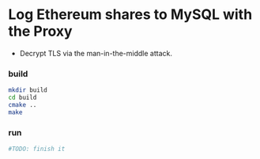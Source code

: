Log Ethereum shares to MySQL with the Proxy
==================

* Decrypt TLS via the man-in-the-middle attack.

### build

```bash
mkdir build
cd build
cmake ..
make
```

### run

```bash
#TODO: finish it
```
